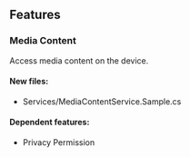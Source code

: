 ﻿## Features

<!--{[{-->
### Media Content
Access media content on the device.
#### New files:
* Services/MediaContentService.Sample.cs
#### Dependent features:
* Privacy Permission
<!--}]}-->